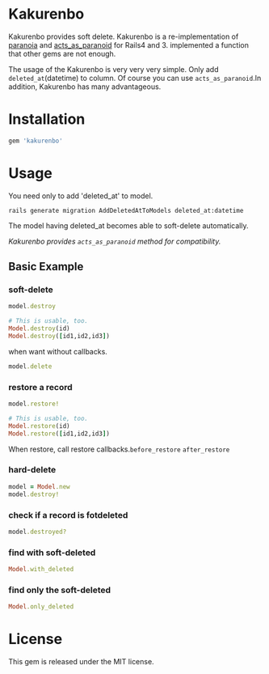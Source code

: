 # Kakurenbo

Kakurenbo provides soft delete.
Kakurenbo is a re-implementation of [paranoia](http://github.com/radar/paranoia) and [acts\_as\_paranoid](http://github.com/technoweenie/acts_as_paranoid) for Rails4 and 3. implemented a function that other gems are not enough.

The usage of the Kakurenbo is very very very simple. Only add `deleted_at`(datetime) to column.
Of course you can use `acts_as_paranoid`.In addition, Kakurenbo has many advantageous.


# Installation


```ruby
gem 'kakurenbo'
```

# Usage
You need only to add 'deleted_at' to model.

```shell
rails generate migration AddDeletedAtToModels deleted_at:datetime
```
The model having deleted_at becomes able to soft-delete automatically.

_Kakurenbo provides `acts_as_paranoid` method for compatibility._


## Basic Example

### soft-delete

``` ruby
model.destroy

# This is usable, too.
Model.destroy(id)
Model.destroy([id1,id2,id3])
```

when want without callbacks.

``` ruby
model.delete
```

### restore a record

``` ruby
model.restore!

# This is usable, too.
Model.restore(id)
Model.restore([id1,id2,id3])
```

When restore, call restore callbacks.`before_restore` `after_restore`


### hard-delete


``` ruby
model = Model.new
model.destroy!
```

### check if a record is fotdeleted

``` ruby
model.destroyed?
```

### find with soft-deleted

``` ruby
Model.with_deleted
```


### find only the soft-deleted

``` ruby
Model.only_deleted
```


# License
This gem is released under the MIT license.
